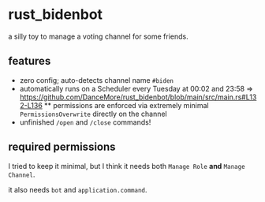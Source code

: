 # rust_bidenbot

a silly toy to manage a voting channel for some friends.

## features
* zero config; auto-detects channel name `#biden`
* automatically runs on a Scheduler every Tuesday at 00:02 and 23:58 => https://github.com/DanceMore/rust_bidenbot/blob/main/src/main.rs#L132-L136
** permissions are enforced via extremely minimal `PermissionsOverwrite` directly on the channel
* unfinished `/open` and `/close` commands!

## required permissions

I tried to keep it minimal, but I think it needs both `Manage Role` **and** `Manage Channel`.

it also needs `bot` and `application.command`.

